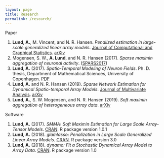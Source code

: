```yaml
---
layout: page
title: Research
permalink: /research/
---
```


Paper

1. **Lund, A.**, M. Vincent, and N. R. Hansen. *Penalized estimation in large-scale generalized linear array models*. [Journal of Computational and Graphical Statistics](https://www.tandfonline.com/doi/abs/10.1080/10618600.2017.1279548?journalCode=ucgs20). [arXiv](https://arxiv.org/pdf/1510.03298.pdf)
2. Mogensen, S. W., **A. Lund**, and N. R. Hansen (2017). *Sparse maximin aggregation of neuronal activity*. ([SPARS2017](http://spars2017.lx.it.pt/index_files/papers/SPARS2017_Paper_45.pdf))
3. **Lund, A.** (2017). *Spatio-Temporal Modeling of Neuron Fields*. Ph. D. thesis, Department of Mathematical Sciences, University of Copenhagen. [PDF](http://www.math.ku.dk/noter/filer/phd17al.pdf)
4. **Lund, A.** and N. R. Hansen (2019). *Sparse Network Estimation for Dynamical Spatio-temporal Array Models*. [Journal of Multivariate Analysis](https://www.sciencedirect.com/science/article/pii/S0047259X18305554). [arXiv](https://arxiv.org/abs/1802.08982)
5. **Lund, A.**, S. W. Mogensen, and N. R. Hansen (2019). *Soft maximin aggregation of heterogeneous array data*. [arXiv](https://arxiv.org/pdf/1805.02407.pdf)

Software
1. **Lund, A.** (2017). *SMMA: Soft Maximin Estimation for Large Scale Array-Tensor Models*. [CRAN](https://cran.r-project.org/web/packages/SMMA/index.html). R package version 1.0.1
2. **Lund, A.** (2018). *glamlasso: Penalization in Large Scale Generalized Linear Array Models*. [CRAN](https://cran.r-project.org/web/packages/glamlasso/index.html). R package version 3.0
3. **Lund, A.** (2018). *dynamo: Fit a Stochastic Dynamical Array Model to Array Data*. [CRAN](https://cran.r-project.org/web/packages/dynamo/index.html). R package version 1.0
